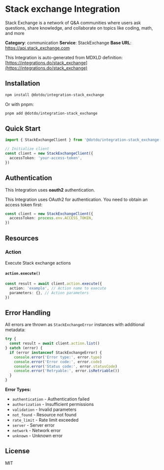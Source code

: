 # Stack exchange Integration

Stack Exchange is a network of Q&A communities where users ask questions, share knowledge, and collaborate on topics like coding, math, and more

**Category**: communication
**Service**: StackExchange
**Base URL**: https://api.stack_exchange.com

This Integration is auto-generated from MDXLD definition: [https://integrations.do/stack_exchange](https://integrations.do/stack_exchange)

## Installation

```bash
npm install @dotdo/integration-stack_exchange
```

Or with pnpm:

```bash
pnpm add @dotdo/integration-stack_exchange
```

## Quick Start

```typescript
import { StackExchangeClient } from '@dotdo/integration-stack_exchange'

// Initialize client
const client = new StackExchangeClient({
  accessToken: 'your-access-token',
})
```

## Authentication

This Integration uses **oauth2** authentication.

This Integration uses OAuth2 for authentication. You need to obtain an access token first:

```typescript
const client = new StackExchangeClient({
  accessToken: process.env.ACCESS_TOKEN,
})
```

## Resources

### Action

Execute Stack exchange actions

#### `action.execute()`

```typescript
const result = await client.action.execute({
  action: 'example', // Action name to execute
  parameters: {}, // Action parameters
})
```

## Error Handling

All errors are thrown as `StackExchangeError` instances with additional metadata:

```typescript
try {
  const result = await client.action.list()
} catch (error) {
  if (error instanceof StackExchangeError) {
    console.error('Error type:', error.type)
    console.error('Error code:', error.code)
    console.error('Status code:', error.statusCode)
    console.error('Retryable:', error.isRetriable())
  }
}
```

**Error Types:**

- `authentication` - Authentication failed
- `authorization` - Insufficient permissions
- `validation` - Invalid parameters
- `not_found` - Resource not found
- `rate_limit` - Rate limit exceeded
- `server` - Server error
- `network` - Network error
- `unknown` - Unknown error

## License

MIT

